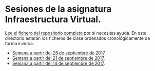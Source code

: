 # Sesiones de la asignatura Infraestructura Virtual.

[Lee el fichero del repositorio completo](../README.md) por si
necesitas ayuda. En este directorio estarán los ficheros de clase
ordenados cronológicamente de forma inversa.

* [Semana a partir del 28 de septiembre de 2017](semana-03.md).
* [Semana a partir del 21 de septiembre de 2017](semana-02.md).
* [Semana a partir del 14 de septiembre de 2017](semana-01.md).

